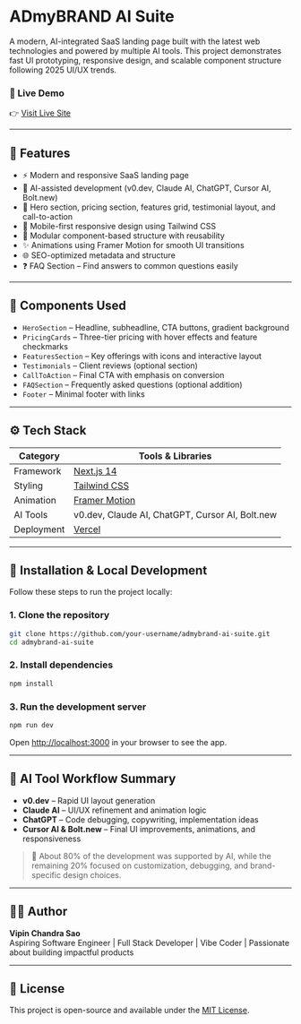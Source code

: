 # ADmyBRAND AI Suite

A modern, AI-integrated SaaS landing page built with the latest web technologies and powered by multiple AI tools. This project demonstrates fast UI prototyping, responsive design, and scalable component structure following 2025 UI/UX trends.

### 🔗 Live Demo
👉 [Visit Live Site](https://admybrand-ai-suite-main.vercel.app/)

---

## 📌 Features

- ⚡ Modern and responsive SaaS landing page  
- 🧠 AI-assisted development (v0.dev, Claude AI, ChatGPT, Cursor AI, Bolt.new)  
- 🎯 Hero section, pricing section, features grid, testimonial layout, and call-to-action  
- 📱 Mobile-first responsive design using Tailwind CSS  
- 🧩 Modular component-based structure with reusability  
- ✨ Animations using Framer Motion for smooth UI transitions  
- 🌐 SEO-optimized metadata and structure  
- ❓ FAQ Section – Find answers to common questions easily  

---

## 🧱 Components Used

- `HeroSection` – Headline, subheadline, CTA buttons, gradient background  
- `PricingCards` – Three-tier pricing with hover effects and feature checkmarks  
- `FeaturesSection` – Key offerings with icons and interactive layout  
- `Testimonials` – Client reviews (optional section)  
- `CallToAction` – Final CTA with emphasis on conversion  
- `FAQSection` – Frequently asked questions (optional addition)  
- `Footer` – Minimal footer with links  

---

## ⚙️ Tech Stack

| Category     | Tools & Libraries                       |
|--------------|------------------------------------------|
| Framework    | [Next.js 14](https://nextjs.org)      |
| Styling      | [Tailwind CSS](https://tailwindcss.com)  |
| Animation    | [Framer Motion](https://www.framer.com/motion/) |
| AI Tools     | v0.dev, Claude AI, ChatGPT, Cursor AI, Bolt.new |
| Deployment   | [Vercel](https://vercel.com/)            |

---

## 🚀 Installation & Local Development

Follow these steps to run the project locally:

### 1. Clone the repository
```bash
git clone https://github.com/your-username/admybrand-ai-suite.git
cd admybrand-ai-suite
```

### 2. Install dependencies
```bash
npm install
```

### 3. Run the development server
```bash
npm run dev
```

Open [http://localhost:3000](http://localhost:3000) in your browser to see the app.

---

## 🤖 AI Tool Workflow Summary

- **v0.dev** – Rapid UI layout generation  
- **Claude AI** – UI/UX refinement and animation logic  
- **ChatGPT** – Code debugging, copywriting, implementation ideas  
- **Cursor AI & Bolt.new** – Final UI improvements, animations, and responsiveness  

> 🧠 About 80% of the development was supported by AI, while the remaining 20% focused on customization, debugging, and brand-specific design choices.

---

## 🧑‍💻 Author

**Vipin Chandra Sao**  
Aspiring Software Engineer | Full Stack Developer | Vibe Coder | Passionate about building impactful products  

---

## 📜 License

This project is open-source and available under the [MIT License](LICENSE).
